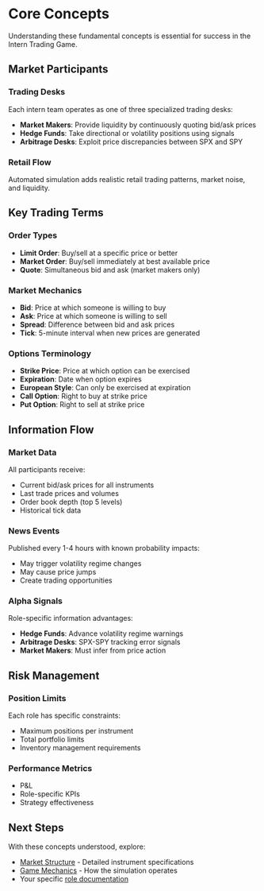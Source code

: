# Core Concepts

Understanding these fundamental concepts is essential for success in the Intern Trading Game.

## Market Participants

### Trading Desks

Each intern team operates as one of three specialized trading desks:
- **Market Makers**: Provide liquidity by continuously quoting bid/ask prices
- **Hedge Funds**: Take directional or volatility positions using signals
- **Arbitrage Desks**: Exploit price discrepancies between SPX and SPY

### Retail Flow

Automated simulation adds realistic retail trading patterns, market noise, and liquidity.

## Key Trading Terms

### Order Types

- **Limit Order**: Buy/sell at a specific price or better
- **Market Order**: Buy/sell immediately at best available price
- **Quote**: Simultaneous bid and ask (market makers only)

### Market Mechanics

- **Bid**: Price at which someone is willing to buy
- **Ask**: Price at which someone is willing to sell
- **Spread**: Difference between bid and ask prices
- **Tick**: 5-minute interval when new prices are generated

### Options Terminology

- **Strike Price**: Price at which option can be exercised
- **Expiration**: Date when option expires
- **European Style**: Can only be exercised at expiration
- **Call Option**: Right to buy at strike price
- **Put Option**: Right to sell at strike price

## Information Flow

### Market Data

All participants receive:
- Current bid/ask prices for all instruments
- Last trade prices and volumes
- Order book depth (top 5 levels)
- Historical tick data

### News Events

Published every 1-4 hours with known probability impacts:
- May trigger volatility regime changes
- May cause price jumps
- Create trading opportunities

### Alpha Signals

Role-specific information advantages:
- **Hedge Funds**: Advance volatility regime warnings
- **Arbitrage Desks**: SPX-SPY tracking error signals
- **Market Makers**: Must infer from price action

## Risk Management

### Position Limits

Each role has specific constraints:
- Maximum positions per instrument
- Total portfolio limits
- Inventory management requirements

### Performance Metrics

- P&L
- Role-specific KPIs
- Strategy effectiveness


## Next Steps

With these concepts understood, explore:
- [Market Structure](market-structure.md) - Detailed instrument specifications
- [Game Mechanics](game-mechanics.md) - How the simulation operates
- Your specific [role documentation](../roles/)
